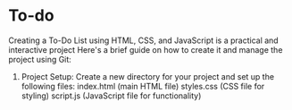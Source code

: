# To-do
Creating a To-Do List using HTML, CSS, and JavaScript is a practical and interactive project
Here's a brief guide on how to create it and manage the project using Git:
1. Project Setup:
Create a new directory for your project and set up the following files:
index.html (main HTML file)
styles.css (CSS file for styling)
script.js (JavaScript file for functionality)
